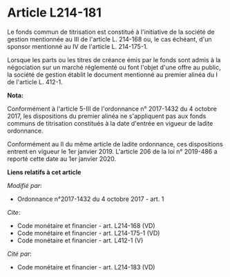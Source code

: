 # Article L214-181

Le fonds commun de titrisation est constitué à l'initiative de la société de gestion mentionnée au III de l'article L.
214-168 ou, le cas échéant, d'un sponsor mentionné au IV de l'article L. 214-175-1.

Lorsque les parts ou les titres de créance émis par le fonds sont admis à la négociation sur un marché réglementé ou font
l'objet d'une offre au public, la société de gestion établit le document mentionné au premier alinéa du I de l'article L.
412-1.

**Nota:**

Conformément à l'article 5-III de l'ordonnance n° 2017-1432 du 4 octobre 2017, les dispositions du premier alinéa ne
s'appliquent pas aux fonds communs de titrisation constitués à la date d'entrée en vigueur de ladite ordonnance.

Conformément au II du même article de ladite ordonnance, ces dispositions entrent en vigueur le 1er janvier 2019. L'article
206 de la loi n° 2019-486 a reporté cette date au 1er janvier 2020.

**Liens relatifs à cet article**

_Modifié par_:

  - Ordonnance n°2017-1432 du 4 octobre 2017 - art. 1

_Cite_:

  - Code monétaire et financier - art. L214-168 (VD)
  - Code monétaire et financier - art. L214-175-1 (VD)
  - Code monétaire et financier - art. L412-1 (V)

_Cité par_:

  - Code monétaire et financier - art. L214-183 (VD)
